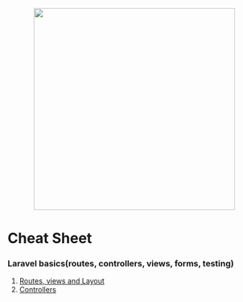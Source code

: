 <p align="center"><img src="https://res.cloudinary.com/dtfbvvkyp/image/upload/v1566331377/laravel-logolockup-cmyk-red.svg" width="400"></p>

# Cheat Sheet

### Laravel basics(routes, controllers, views, forms, testing)

1. [Routes, views and Layout](https://github.com/Slashflex/Laravel_playground/blob/master/Laravel-cheat-sheet/01-routes-views.md)
2. [Controllers](https://github.com/Slashflex/Laravel_playground/blob/master/Laravel-cheat-sheet/02-controllers.md)
